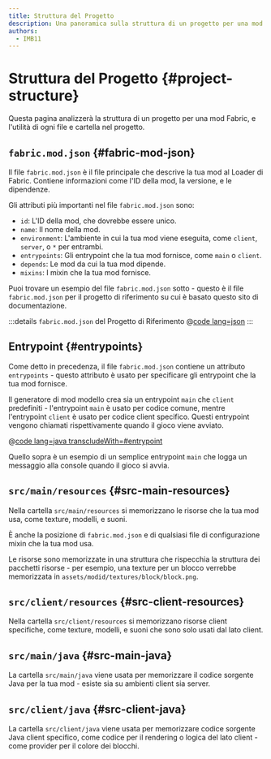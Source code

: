 ```yaml
---
title: Struttura del Progetto
description: Una panoramica sulla struttura di un progetto per una mod Fabric.
authors:
  - IMB11
---
```


# Struttura del Progetto {#project-structure}

Questa pagina analizzerà la struttura di un progetto per una mod Fabric, e l'utilità di ogni file e cartella nel progetto.

## `fabric.mod.json` {#fabric-mod-json}

Il file `fabric.mod.json` è il file principale che descrive la tua mod al Loader di Fabric. Contiene informazioni come l'ID della mod, la versione, e le dipendenze.

Gli attributi più importanti nel file `fabric.mod.json` sono:

- `id`: L'ID della mod, che dovrebbe essere unico.
- `name`: Il nome della mod.
- `environment`: L'ambiente in cui la tua mod viene eseguita, come `client`, `server`, o `*` per entrambi.
- `entrypoints`: Gli entrypoint che la tua mod fornisce, come `main` o `client`.
- `depends`: Le mod da cui la tua mod dipende.
- `mixins`: I mixin che la tua mod fornisce.

Puoi trovare un esempio del file `fabric.mod.json` sotto - questo è il file `fabric.mod.json` per il progetto di riferimento su cui è basato questo sito di documentazione.

:::details `fabric.mod.json` del Progetto di Riferimento
@[code lang=json](@/reference/latest/src/main/resources/fabric.mod.json)
:::

## Entrypoint {#entrypoints}

Come detto in precedenza, il file `fabric.mod.json` contiene un attributo `entrypoints` - questo attributo è usato per specificare gli entrypoint che la tua mod fornisce.

Il generatore di mod modello crea sia un entrypoint `main` che `client` predefiniti - l'entrypoint `main` è usato per codice comune, mentre l'entrypoint `client` è usato per codice client specifico. Questi entrypoint vengono chiamati rispettivamente quando il gioco viene avviato.

@[code lang=java transcludeWith=#entrypoint](@/reference/latest/src/main/java/com/example/docs/FabricDocsReference.java)

Quello sopra è un esempio di un semplice entrypoint `main` che logga un messaggio alla console quando il gioco si avvia.

## `src/main/resources` {#src-main-resources}

Nella cartella `src/main/resources` si memorizzano le risorse che la tua mod usa, come texture, modelli, e suoni.

È anche la posizione di `fabric.mod.json` e di qualsiasi file di configurazione mixin che la tua mod usa.

Le risorse sono memorizzate in una struttura che rispecchia la struttura dei pacchetti risorse - per esempio, una texture per un blocco verrebbe memorizzata in `assets/modid/textures/block/block.png`.

## `src/client/resources` {#src-client-resources}

Nella cartella `src/client/resources` si memorizzano risorse client specifiche, come texture, modelli, e suoni che sono solo usati dal lato client.

## `src/main/java` {#src-main-java}

La cartella `src/main/java` viene usata per memorizzare il codice sorgente Java per la tua mod - esiste sia su ambienti client sia server.

## `src/client/java` {#src-client-java}

La cartella `src/client/java` viene usata per memorizzare codice sorgente Java client specifico, come codice per il rendering o logica del lato client - come provider per il colore dei blocchi.
